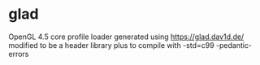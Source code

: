 # glad
OpenGL 4.5 core profile loader generated using https://glad.dav1d.de/ modified to be a header library plus to compile with -std=c99 -pedantic-errors 
